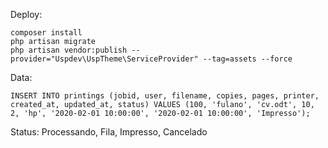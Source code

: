 Deploy:

    composer install
    php artisan migrate
    php artisan vendor:publish --provider="Uspdev\UspTheme\ServiceProvider" --tag=assets --force

Data:

    INSERT INTO printings (jobid, user, filename, copies, pages, printer, created_at, updated_at, status) VALUES (100, 'fulano', 'cv.odt', 10, 2, 'hp', '2020-02-01 10:00:00', '2020-02-01 10:00:00', 'Impresso');
    

Status: Processando, Fila, Impresso, Cancelado 
